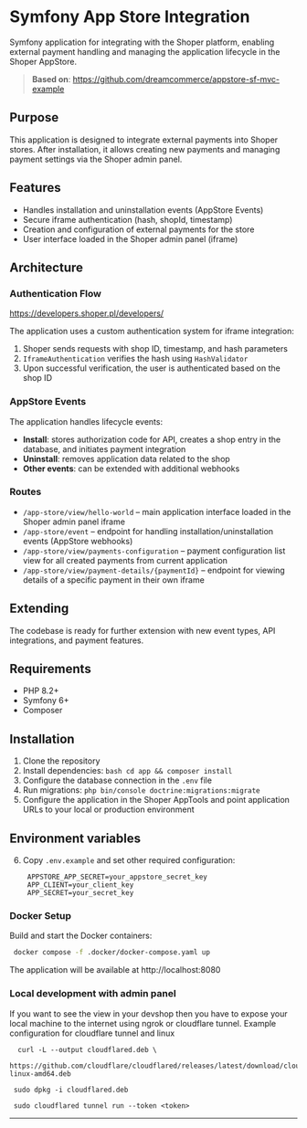 # Symfony App Store Integration

Symfony application for integrating with the Shoper platform, enabling external payment handling and managing the application lifecycle in the Shoper AppStore.

> **Based on**: https://github.com/dreamcommerce/appstore-sf-mvc-example

## Purpose

This application is designed to integrate external payments into Shoper stores. After installation, it allows creating new payments and managing payment settings via the Shoper admin panel.

## Features

- Handles installation and uninstallation events (AppStore Events)
- Secure iframe authentication (hash, shopId, timestamp)
- Creation and configuration of external payments for the store
- User interface loaded in the Shoper admin panel (iframe)

## Architecture

### Authentication Flow

https://developers.shoper.pl/developers/

The application uses a custom authentication system for iframe integration:

1. Shoper sends requests with shop ID, timestamp, and hash parameters
2. `IframeAuthentication` verifies the hash using `HashValidator`
3. Upon successful verification, the user is authenticated based on the shop ID

### AppStore Events

The application handles lifecycle events:

- **Install**: stores authorization code for API, creates a shop entry in the database, and initiates payment integration
- **Uninstall**: removes application data related to the shop
- **Other events**: can be extended with additional webhooks

### Routes

- `/app-store/view/hello-world` – main application interface loaded in the Shoper admin panel iframe
- `/app-store/event` – endpoint for handling installation/uninstallation events (AppStore webhooks)
- `/app-store/view/payments-configuration` – payment configuration list view for all created payments from current application
- `/app-store/view/payment-details/{paymentId}` – endpoint for viewing details of a specific payment in their own iframe

## Extending

The codebase is ready for further extension with new event types, API integrations, and payment features.

## Requirements

- PHP 8.2+
- Symfony 6+
- Composer

## Installation

1. Clone the repository
2. Install dependencies: `bash cd app && composer install`
3. Configure the database connection in the `.env` file
4. Run migrations: `php bin/console doctrine:migrations:migrate`
5. Configure the application in the Shoper AppTools and point application URLs to your local or production environment

## Environment variables

6. Copy `.env.example` and set other required configuration:
   ```
    APPSTORE_APP_SECRET=your_appstore_secret_key
    APP_CLIENT=your_client_key
    APP_SECRET=your_secret_key
   ```

### Docker Setup

Build and start the Docker containers:

```bash
 docker compose -f .docker/docker-compose.yaml up
```

The application will be available at http://localhost:8080

### Local development with admin panel

If you want to see the view in your devshop then you have to expose your local machine to the internet using ngrok or cloudflare tunnel.
Example configuration for cloudflare tunnel and linux
```shell
  curl -L --output cloudflared.deb \
  https://github.com/cloudflare/cloudflared/releases/latest/download/cloudflared-linux-amd64.deb
```
```shell
 sudo dpkg -i cloudflared.deb
```

```shell
 sudo cloudflared tunnel run --token <token>
```
---
